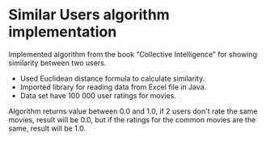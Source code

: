 # Similar Users algorithm implementation

Implemented algorithm from the book “Collective Intelligence” for showing similarity between two users. 
* Used Euclidean distance formula to calculate similarity. 
* Imported library for reading data from Excel file in Java. 
* Data set have 100 000 user ratings for movies. 

Algorithm returns value between 0.0 and 1.0, if 2 users don't rate the same movies, result will be 0.0, but if the ratings for the common movies are the same, result will be 1.0.
